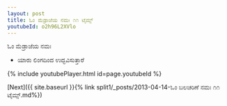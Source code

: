 ```yaml
---
layout: post
title: ಓಂ ಮೆಡ್ರಾಜೆಯ ನಮಃ ೧೧ ಟೈಮ್ಸ್
youtubeId: o2h96L2XVlo
---
```

 
 
 ಓಂ ಮೆಡ್ರಾಜೆಯ ನಮಃ  
 
 -  ಯಾರು ಲಿಂಗದಿಂದ ಉದ್ಭವಿಸುತ್ತಾರೆ 
 
  
 
  
 
 
 
 
 
 


{% include youtubePlayer.html id=page.youtubeId %}
 
[Next]({{ site.baseurl }}{% link  split1/_posts/2013-04-14-ಓಂ ಬಲಚರಿಣೆ ನಮಃ ೧೧ ಟೈಮ್ಸ್.md%})
 
